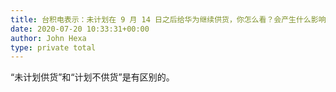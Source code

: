 ```yaml
---
title: 台积电表示：未计划在 9 月 14 日之后给华为继续供货，你怎么看？会产生什么影响？
date: 2020-07-20 10:33:31+00:00
author: John Hexa
type: private total
---
```

“未计划供货”和“计划不供货”是有区别的。


